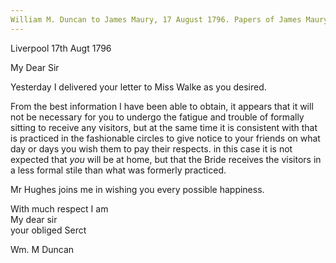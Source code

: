 ```yaml
---
William M. Duncan to James Maury, 17 August 1796. Papers of James Maury, 1769-1917, Accession #3888 and #3888-a, Special Collections, University of Virginia Library, Charlottesville, Va. (3888B2_902)
---
```


Liverpool 17th Augt 1796

My Dear Sir

Yesterday I delivered your letter to Miss Walke as you desired. 

From the best information I have been able to obtain, it appears that it will not be necessary for you to undergo the fatigue and trouble of formally sitting to receive any visitors, but at the same time it is consistent with that is practiced in the fashionable circles to give notice to your friends on what day or days you wish them to pay their respects. in this case it is not expected that *you* will be at home, but that the Bride receives the visitors in a less formal stile than what was formerly practiced.

Mr Hughes joins me in wishing you every possible happiness.

With much respect I am  
My dear sir  
your obliged Serct

Wm. M Duncan